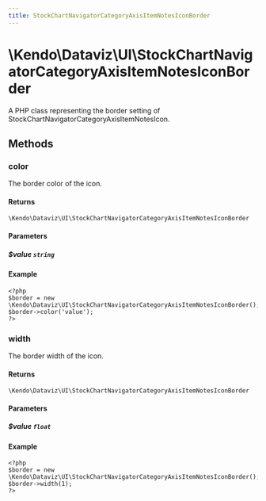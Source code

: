 ```yaml
---
title: StockChartNavigatorCategoryAxisItemNotesIconBorder
---
```


# \Kendo\Dataviz\UI\StockChartNavigatorCategoryAxisItemNotesIconBorder

A PHP class representing the border setting of StockChartNavigatorCategoryAxisItemNotesIcon.


## Methods

### color
The border color of the icon.

#### Returns
`\Kendo\Dataviz\UI\StockChartNavigatorCategoryAxisItemNotesIconBorder`

#### Parameters

##### $value `string`



#### Example 
    <?php
    $border = new \Kendo\Dataviz\UI\StockChartNavigatorCategoryAxisItemNotesIconBorder();
    $border->color('value');
    ?>

### width
The border width of the icon.

#### Returns
`\Kendo\Dataviz\UI\StockChartNavigatorCategoryAxisItemNotesIconBorder`

#### Parameters

##### $value `float`



#### Example 
    <?php
    $border = new \Kendo\Dataviz\UI\StockChartNavigatorCategoryAxisItemNotesIconBorder();
    $border->width(1);
    ?>

